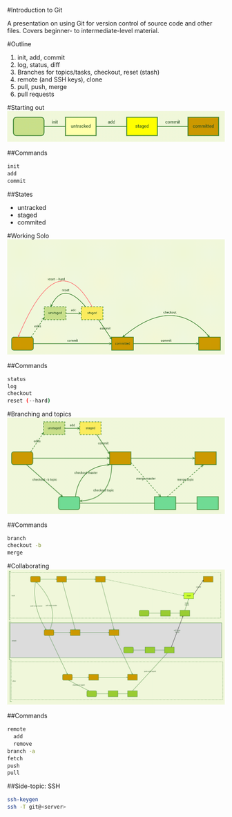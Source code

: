 #Introduction to Git

A presentation on using Git for version control of source code and other files.
Covers beginner- to intermediate-level material.


#Outline

1. init, add, commit
2. log, status, diff
3. Branches for topics/tasks, checkout, reset (stash)
4. remote (and SSH keys), clone
5. pull, push, merge
6. pull requests


#Starting out
![states and commands](git_init.png)


##Commands
```bash
init
add
commit
```


##States

- untracked
- staged
- commited


#Working Solo
![seeing history](git_single_user.png)


##Commands
```bash
status
log
checkout
reset (--hard)
```


#Branching and topics
![tasks and topics](git_branch.png)


##Commands
```bash
branch
checkout -b
merge
```


#Collaborating
![remotes and origin](git_remote.png)


##Commands
```bash
remote
  add
  remove
branch -a
fetch
push
pull
```


##Side-topic: SSH
```bash
ssh-keygen
ssh -T git@<server>
```
